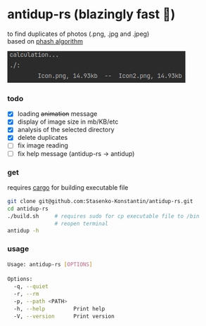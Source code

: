 # antidup-rs (blazingly fast 🚀)
to find duplicates of photos (.png, .jpg and .jpeg)                                
based on [phash algorithm](https://www.phash.org/docs/pubs/thesis_zauner.pdf)

![](example.png)

### todo
- [x] loading ~~animation~~ message
- [x] display of image size in mb/KB/etc
- [x] analysis of the selected directory
- [x] delete duplicates
- [ ] fix image reading
- [ ] fix help message (antidup-rs -> antidup)

### get

requires [cargo](https://www.rust-lang.org/tools/install) for building executable file

```bash
git clone git@github.com:Stasenko-Konstantin/antidup-rs.git 
cd antidup-rs
./build.sh     # requires sudo for cp executable file to /bin
               # reopen terminal
antidup -h                  
```

### usage

```bash
Usage: antidup-rs [OPTIONS]

Options:
  -q, --quiet        
  -r, --rm           
  -p, --path <PATH>  
  -h, --help         Print help
  -V, --version      Print version
```
